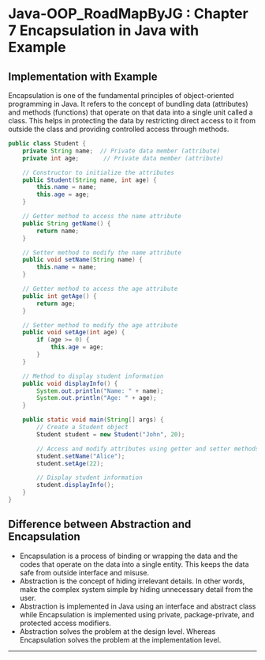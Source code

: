 # Java-OOP_RoadMapByJG : Chapter 7 Encapsulation in Java with Example

## Implementation with Example
Encapsulation is one of the fundamental principles of object-oriented programming in Java. It refers to the concept of bundling data (attributes) and methods (functions) that operate on that data into a single unit called a class. This helps in protecting the data by restricting direct access to it from outside the class and providing controlled access through methods.

```java
public class Student {
    private String name;  // Private data member (attribute)
    private int age;       // Private data member (attribute)

    // Constructor to initialize the attributes
    public Student(String name, int age) {
        this.name = name;
        this.age = age;
    }

    // Getter method to access the name attribute
    public String getName() {
        return name;
    }

    // Setter method to modify the name attribute
    public void setName(String name) {
        this.name = name;
    }

    // Getter method to access the age attribute
    public int getAge() {
        return age;
    }

    // Setter method to modify the age attribute
    public void setAge(int age) {
        if (age >= 0) {
            this.age = age;
        }
    }

    // Method to display student information
    public void displayInfo() {
        System.out.println("Name: " + name);
        System.out.println("Age: " + age);
    }

    public static void main(String[] args) {
        // Create a Student object
        Student student = new Student("John", 20);

        // Access and modify attributes using getter and setter methods
        student.setName("Alice");
        student.setAge(22);

        // Display student information
        student.displayInfo();
    }
}
```

## Difference between Abstraction and Encapsulation
* Encapsulation is a process of binding or wrapping the data and the codes that operate on the data into a single entity. This keeps the data safe from outside interface and misuse.
* Abstraction is the concept of hiding irrelevant details. In other words, make the complex system simple by hiding unnecessary detail from the user.
* Abstraction is implemented in Java using an interface and abstract class while Encapsulation is implemented using private, package-private, and protected access modifiers.
* Abstraction solves the problem at the design level. Whereas Encapsulation solves the problem at the implementation level.

---
